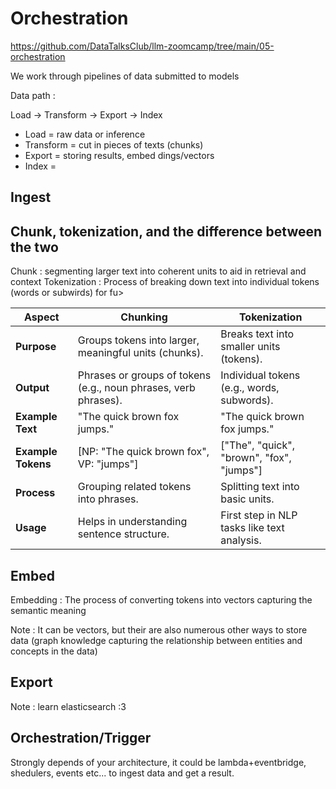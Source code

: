 # Orchestration

https://github.com/DataTalksClub/llm-zoomcamp/tree/main/05-orchestration

We work through pipelines of data submitted to models

Data path :

Load -> Transform -> Export -> Index

 - Load = raw data or inference
 - Transform = cut in pieces of texts (chunks)
 - Export = storing results, embed dings/vectors
 - Index = 

## Ingest



## Chunk, tokenization, and the difference between the two

Chunk : segmenting larger text into coherent units to aid in retrieval and context
Tokenization : Process of breaking down text into individual tokens (words or subwirds) for fu>


| **Aspect**           | **Chunking**                                | **Tokenization**                              |
|----------------------|---------------------------------------------|-----------------------------------------------|
| **Purpose**          | Groups tokens into larger, meaningful units (chunks). | Breaks text into smaller units (tokens).      |
| **Output**           | Phrases or groups of tokens (e.g., noun phrases, verb phrases). | Individual tokens (e.g., words, subwords).    |
| **Example Text**     | "The quick brown fox jumps."               | "The quick brown fox jumps."                 |
| **Example Tokens**   | [NP: "The quick brown fox", VP: "jumps"]   | ["The", "quick", "brown", "fox", "jumps"]     |
| **Process**          | Grouping related tokens into phrases.      | Splitting text into basic units.              |
| **Usage**            | Helps in understanding sentence structure. | First step in NLP tasks like text analysis.   |


## Embed

Embedding : The process of converting tokens into vectors capturing the semantic meaning 

Note : It can be vectors, but their are also numerous other ways to store data (graph knowledge capturing the relationship between entities and concepts in the data)

## Export

Note : learn elasticsearch :3

## Orchestration/Trigger

Strongly depends of your architecture, it could be lambda+eventbridge, shedulers, events etc... to ingest data and get a result.

